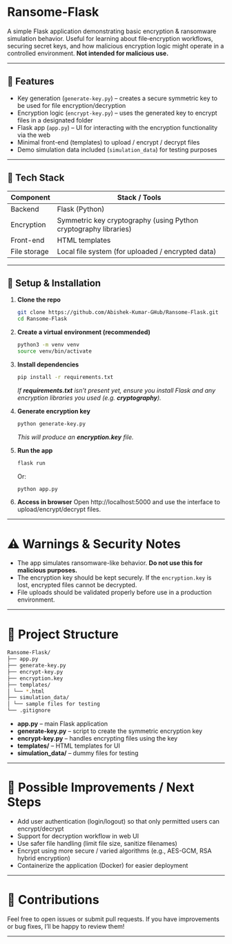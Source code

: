 # Ransome-Flask

A simple Flask application demonstrating basic encryption & ransomware simulation behavior. Useful for learning about file‐encryption workflows, securing secret keys, and how malicious encryption logic might operate in a controlled environment. **Not intended for malicious use.**

---

## 🚀 Features

- Key generation (`generate-key.py`) – creates a secure symmetric key to be used for file encryption/decryption  
- Encryption logic (`encrypt-key.py`) – uses the generated key to encrypt files in a designated folder  
- Flask app (`app.py`) – UI for interacting with the encryption functionality via the web  
- Minimal front-end (templates) to upload / encrypt / decrypt files  
- Demo simulation data included (`simulation_data`) for testing purposes  

---

## 🧰 Tech Stack

| Component        | Stack / Tools                                         |
|------------------|-------------------------------------------------------|
| Backend          | Flask (Python)                                        |
| Encryption       | Symmetric key cryptography (using Python cryptography libraries) |
| Front-end        | HTML templates                                       |
| File storage     | Local file system (for uploaded / encrypted data)     |

---

## 🔧 Setup & Installation

1. **Clone the repo**

   ```bash
   git clone https://github.com/Abishek-Kumar-GHub/Ransome-Flask.git
   cd Ransome-Flask
   ```

2. **Create a virtual environment (recommended)**
   ```bash
   python3 -m venv venv
   source venv/bin/activate
   ```
5. **Install dependencies**
   ```bash
   pip install -r requirements.txt
   ```
   _If **requirements.txt** isn’t present yet, ensure you install Flask and any encryption libraries you used (e.g. **cryptography**)._

6. **Generate encryption key**
   ```bash
   python generate-key.py
   ```
   _This will produce an **encryption.key** file._
7. **Run the app**
   ```bash
   flask run
   ```
   Or:
   ```bash
   python app.py
   ```
8. **Access in browser**
   Open http://localhost:5000 and use the interface to upload/encrypt/decrypt files.

---

# ⚠️ Warnings & Security Notes

- The app simulates ransomware-like behavior. **Do not use this for malicious purposes.**  
- The encryption key should be kept securely. If the `encryption.key` is lost, encrypted files cannot be decrypted.  
- File uploads should be validated properly before use in a production environment.  

---

# 📂 Project Structure
```bash
Ransome-Flask/
├── app.py
├── generate-key.py
├── encrypt-key.py
├── encryption.key
├── templates/
│ └── *.html
├── simulation_data/
│ └── sample files for testing
└── .gitignore
```
- **app.py** – main Flask application  
- **generate-key.py** – script to create the symmetric encryption key  
- **encrypt-key.py** – handles encrypting files using the key  
- **templates/** – HTML templates for UI  
- **simulation_data/** – dummy files for testing  

---

# 🎯 Possible Improvements / Next Steps

- Add user authentication (login/logout) so that only permitted users can encrypt/decrypt  
- Support for decryption workflow in web UI  
- Use safer file handling (limit file size, sanitize filenames)  
- Encrypt using more secure / varied algorithms (e.g., AES-GCM, RSA hybrid encryption)  
- Containerize the application (Docker) for easier deployment  

---

# 🤝 Contributions

Feel free to open issues or submit pull requests. If you have improvements or bug fixes, I’ll be happy to review them!  

---

